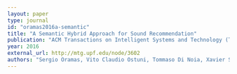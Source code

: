 ```yaml
---
layout: paper
type: journal
id: "oramas2016a-semantic"
title: "A Semantic Hybrid Approach for Sound Recommendation"
publication: "ACM Transactions on Intelligent Systems and Technology (TIST)"
year: 2016
external_url: http://mtg.upf.edu/node/3602
authors: "Sergio Oramas, Vito Claudio Ostuni, Tommaso Di Noia, Xavier Serra, Eugenio Di Sciascio"
---
```

